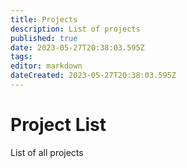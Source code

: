 ```yaml
---
title: Projects
description: List of projects
published: true
date: 2023-05-27T20:38:03.595Z
tags: 
editor: markdown
dateCreated: 2023-05-27T20:38:03.595Z
---
```


# Project List
List of all projects

